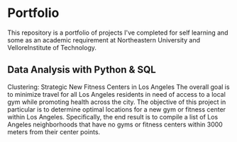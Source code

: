 # Portfolio

This repository is a portfolio of projects I've completed for self learning and some as an academic requirement at Northeastern University and VelloreInstitute of Technology.

## Data Analysis with Python & SQL
Clustering: Strategic New Fitness Centers in Los Angeles
The overall goal is to minimize travel for all Los Angeles residents in need of access to a local gym while promoting health across the city. The objective of this project in particular is to determine optimal locations for a new gym or fitness center within Los Angeles. Specifically, the end result is to compile a list of Los Angeles neighborhoods that have no gyms or fitness centers within 3000 meters from their center points.
